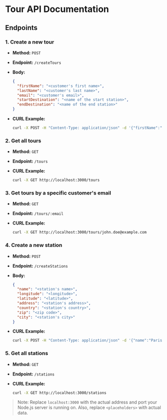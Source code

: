 # Tour API Documentation

## Endpoints

### 1. Create a new tour

- **Method:** `POST`
- **Endpoint:** `/createTours`
- **Body:**

    ```json
    {
      "firstName": "<customer's first name>",
      "lastName": "<customer's last name>",
      "email": "<customer's email>",
      "startDestination": "<name of the start station>",
      "endDestination": "<name of the end station>"
    }
    ```

- **CURL Example:**

    ```bash
    curl -X POST -H "Content-Type: application/json" -d '{"firstName":"John","lastName":"Doe","email":"john.doe@example.com","startDestination":"Berlin central bus station","endDestination":"Munich central bus station"}' http://localhost:3000/tours
    ```

### 2. Get all tours

- **Method:** `GET`
- **Endpoint:** `/tours`

- **CURL Example:**

    ```bash
    curl -X GET http://localhost:3000/tours
    ```

### 3. Get tours by a specific customer's email

- **Method:** `GET`
- **Endpoint:** `/tours/:email`

- **CURL Example:**

    ```bash
    curl -X GET http://localhost:3000/tours/john.doe@example.com
    ```

### 4. Create a new station

- **Method:** `POST`
- **Endpoint:** `/createStations`
- **Body:**

    ```json
    {
      "name": "<station's name>",
      "longitude": "<longitude>",
      "latitude": "<latitude>",
      "address": "<station's address>",
      "country": "<station's country>",
      "zip": "<zip code>",
      "city": "<station's city>"
    }
    ```

- **CURL Example:**

    ```bash
    curl -X POST -H "Content-Type: application/json" -d '{"name":"Paris central bus station","longitude":2.3522,"latitude":48.8566,"address":"Rue de Rivoli","country":"France","zip":"75001","city":"Paris"}' http://localhost:3000/stations
    ```

### 5. Get all stations

- **Method:** `GET`
- **Endpoint:** `/stations`

- **CURL Example:**

    ```bash
    curl -X GET http://localhost:3000/stations
    ```

> Note: Replace `localhost:3000` with the actual address and port your Node.js server is running on. Also, replace `<placeholders>` with actual data.
